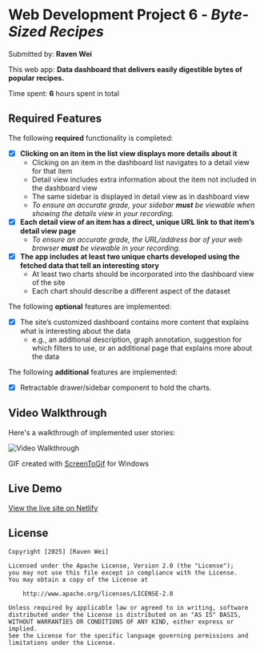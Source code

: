 # Web Development Project 6 - *Byte-Sized Recipes*

Submitted by: **Raven Wei**

This web app: **Data dashboard that delivers easily digestible bytes of popular recipes.**

Time spent: **6** hours spent in total

## Required Features

The following **required** functionality is completed:

- [x] **Clicking on an item in the list view displays more details about it**
  - Clicking on an item in the dashboard list navigates to a detail view for that item
  - Detail view includes extra information about the item not included in the dashboard view
  - The same sidebar is displayed in detail view as in dashboard view
  - *To ensure an accurate grade, your sidebar **must** be viewable when showing the details view in your recording.*
- [x] **Each detail view of an item has a direct, unique URL link to that item’s detail view page**
  -  *To ensure an accurate grade, the URL/address bar of your web browser **must** be viewable in your recording.*
- [x] **The app includes at least two unique charts developed using the fetched data that tell an interesting story**
  - At least two charts should be incorporated into the dashboard view of the site
  - Each chart should describe a different aspect of the dataset

The following **optional** features are implemented:

- [x] The site’s customized dashboard contains more content that explains what is interesting about the data 
  - e.g., an additional description, graph annotation, suggestion for which filters to use, or an additional page that explains more about the data
  
The following **additional** features are implemented:

* [x] Retractable drawer/sidebar component to hold the charts.

## Video Walkthrough

Here's a walkthrough of implemented user stories:

<img src='https://github.com/weiraven/byte-sized-recipes/blob/main/public/images/bsr-demo2.gif' title='Video Walkthrough' width='' alt='Video Walkthrough' />

GIF created with [ScreenToGif](https://www.screentogif.com/) for Windows

## Live Demo

[View the live site on Netlify](https://wonderful-puppy-ebbe72.netlify.app/)

## License

    Copyright [2025] [Raven Wei]

    Licensed under the Apache License, Version 2.0 (the "License");
    you may not use this file except in compliance with the License.
    You may obtain a copy of the License at

        http://www.apache.org/licenses/LICENSE-2.0

    Unless required by applicable law or agreed to in writing, software
    distributed under the License is distributed on an "AS IS" BASIS,
    WITHOUT WARRANTIES OR CONDITIONS OF ANY KIND, either express or implied.
    See the License for the specific language governing permissions and
    limitations under the License.

